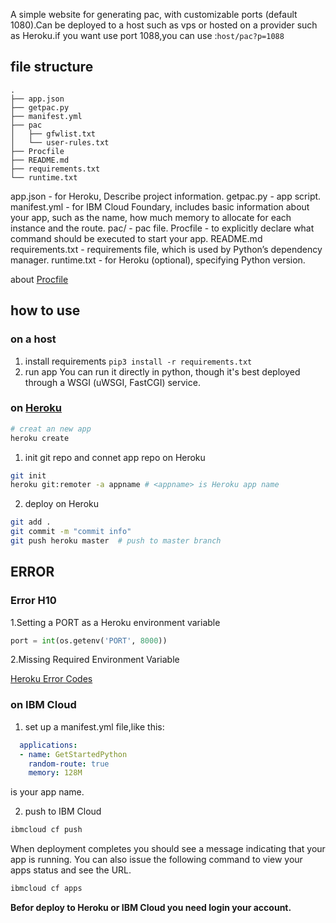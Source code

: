 A simple website for generating pac, with customizable ports (default 1080).Can be deployed to a host such as vps or hosted on a provider such as Heroku.if you want use port 1088,you can use :`host/pac?p=1088`

## file structure
```
.
├── app.json
├── getpac.py
├── manifest.yml
├── pac
│   ├── gfwlist.txt
│   └── user-rules.txt
├── Procfile
├── README.md
├── requirements.txt
└── runtime.txt
```
app.json - for Heroku, Describe project information.
getpac.py - app script.
manifest.yml - for IBM Cloud Foundary, includes basic information about your app, such as the name, how much memory to allocate for each instance and the route.
pac/ - pac file.
Procfile - to explicitly declare what command should be executed to start your app.
README.md
requirements.txt - requirements file, which is used by Python’s dependency manager.
runtime.txt - for Heroku (optional), specifying Python version.

about [Procfile](https://devcenter.heroku.com/articles/getting-started-with-python#define-a-procfile)

## how to use

### on a host
1. install requirements
`pip3 install -r requirements.txt`
2. run app
You can run it directly in python, though it's best deployed through a WSGI (uWSGI, FastCGI) service.

### on [Heroku](https://devcenter.heroku.com/articles/getting-started-with-python)

```bash
# creat an new app
heroku create
```
1. init git repo and connet app repo on Heroku
```bash
git init
heroku git:remoter -a appname # <appname> is Heroku app name
```
2. deploy on Heroku
```bash
git add .
git commit -m "commit info"
git push heroku master  # push to master branch            
```
## ERROR

### Error H10
1.Setting a PORT as a Heroku environment variable
```python
port = int(os.getenv('PORT', 8000))
```
2.Missing Required Environment Variable 

[Heroku Error Codes](https://devcenter.heroku.com/articles/error-codes#h10-app-crashed)

### on IBM Cloud

1. set up a manifest.yml file,like this:
```yaml
  applications:
  - name: GetStartedPython
    random-route: true
    memory: 128M
```
<name> is your app name.

2. push to IBM Cloud
```bash
ibmcloud cf push
```
When deployment completes you should see a message indicating that your app is running. You can also issue the following command to view your apps status and see the URL.
```bash
ibmcloud cf apps
```

**Befor deploy to Heroku or IBM Cloud you need login your account.**

